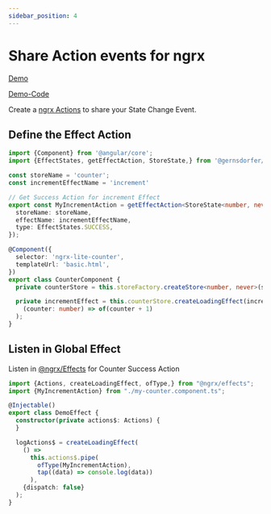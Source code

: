 ```yaml
---
sidebar_position: 4
---
```


# Share Action events for ngrx

[Demo](https://gernsdorfer.github.io/ngrx-lite/sample-app/#/share-actions)

[Demo-Code](https://github.com/gernsdorfer/ngrx-lite/tree/master/apps/sample-app/src/app/share-actions)

Create a [ngrx Actions](https://ngrx.io/guide/store/actions) to share your State Change Event.

## Define the Effect Action

```ts title="my-counter.component.ts"
import {Component} from '@angular/core';
import {EffectStates, getEffectAction, StoreState,} from '@gernsdorfer/ngrx-lite';

const storeName = 'counter';
const incrementEffectName = 'increment'

// Get Success Action for increment Effect
export const MyIncrementAction = getEffectAction<StoreState<number, never>>({
  storeName: storeName,
  effectName: incrementEffectName,
  type: EffectStates.SUCCESS,
});

@Component({
  selector: 'ngrx-lite-counter',
  templateUrl: 'basic.html',
})
export class CounterComponent {
  private counterStore = this.storeFactory.createStore<number, never>(storeName);

  private incrementEffect = this.counterStore.createLoadingEffect(incrementEffectName,
    (counter: number) => of(counter + 1)
  );
}
```

## Listen in Global Effect

Listen in [@ngrx/Effects](https://ngrx.io/guide/store/actions) for Counter Success Action

```ts title="my-effect.effect.ts"
import {Actions, createLoadingEffect, ofType,} from "@ngrx/effects";
import {MyIncrementAction} from "./my-counter.component.ts";

@Injectable()
export class DemoEffect {
  constructor(private actions$: Actions) {
  }

  logActions$ = createLoadingEffect(
    () =>
      this.actions$.pipe(
        ofType(MyIncrementAction),
        tap((data) => console.log(data))
      ),
    {dispatch: false}
  );
}
```

